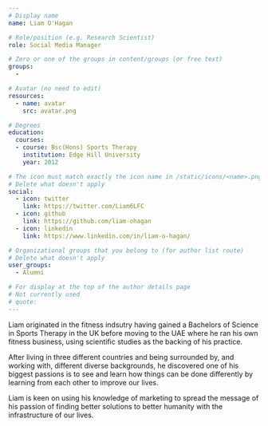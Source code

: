 ```yaml
---
# Display name
name: Liam O'Hagan

# Role/position (e.g. Research Scientist)
role: Social Media Manager

# Zero or one of the groups in content/groups (or free text)
groups:
  - 

# Avatar (no need to edit)
resources:
  - name: avatar
    src: avatar.png

# Degrees
education:
  courses:
  - course: Bsc(Hons) Sports Therapy
    institution: Edge Hill University
    year: 2012

# The icon must match exactly the icon name in /static/icons/<name>.png
# Delete what doesn't apply
social:
  - icon: twitter
    link: https://twitter.com/Liam6LFC
  - icon: github
    link: https://github.com/liam-ohagan
  - icon: linkedin
    link: https://www.linkedin.com/in/liam-o-hagan/  

# Organizational groups that you belong to (for author list route)
# Delete what doesn't apply
user_groups:
  - Alumni

# For display at the top of the author details page
# Not currently used
# quote:
---
```


Liam originated in the fitness indsutry having gained a Bachelors of Science in Sports Therapy in the UK before moving to the UAE where he ran his own fitness business, using scientific studies as the backing of his practice.

After living in three different countries and being surrounded by, and working with, different diverse backgrounds, he discovered one of his biggest passions is to see and learn how things can be done differently by learning from each other to improve our lives.

Liam is keen on using his knowledge of marketing to spread the message of his passion of finding better solutions to better humanity with the infrastructure of our lives.
